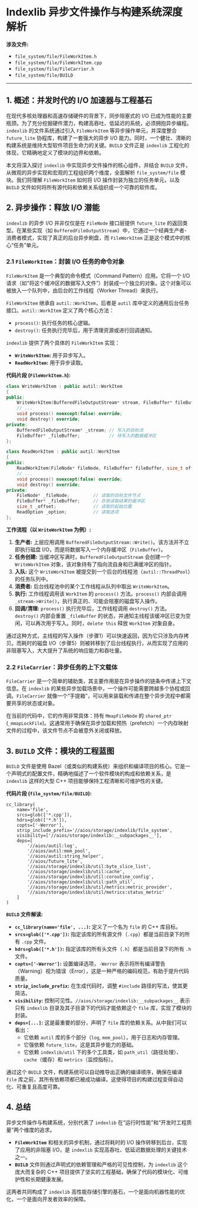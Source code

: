 
# Indexlib 异步文件操作与构建系统深度解析

**涉及文件:**
*   `file_system/file/FileWorkItem.h`
*   `file_system/file/FileWorkItem.cpp`
*   `file_system/file/FileCarrier.h`
*   `file_system/file/BUILD`

---

## 1. 概述：并发时代的 I/O 加速器与工程基石

在现代多核处理器和高速存储硬件的背景下，同步阻塞式的 I/O 已成为性能的主要瓶颈。为了充分挖掘硬件潜力，构建高吞吐、低延迟的系统，必须拥抱异步编程。`indexlib` 的文件系统通过引入 `FileWorkItem` 等异步操作单元，并深度整合 `future_lite` 协程库，构建了一套强大的异步 I/O 能力。同时，一个健壮、清晰的构建系统是维持大型软件项目生命力的关键。`BUILD` 文件正是 `indexlib` 工程化的体现，它精确地定义了模块的边界和依赖。

本文将深入探讨 `indexlib` 中实现异步文件操作的核心组件，并结合 `BUILD` 文件，从微观的异步实现和宏观的工程组织两个维度，全面解析 `file_system/file` 模块。我们将理解 `FileWorkItem` 如何将 I/O 操作封装为独立的任务单元，以及 `BUILD` 文件如何将所有源代码和依赖关系组织成一个可靠的软件库。

## 2. 异步操作：释放 I/O 潜能

`indexlib` 的异步 I/O 并非仅仅是在 `FileNode` 接口层提供 `future_lite` 的返回类型。在某些实现（如 `BufferedFileOutputStream`）中，它通过一个经典生产者-消费者模式，实现了真正的后台异步刷盘，而 `FileWorkItem` 正是这个模式中的核心“任务”单元。

### 2.1 `FileWorkItem`：封装 I/O 任务的命令对象

`FileWorkItem` 是一个典型的命令模式（Command Pattern）应用。它将一个 I/O 请求（如“将这个缓冲区的数据写入文件”）封装成一个独立的对象。这个对象可以被放入一个队列中，由后台的工作线程（Worker Thread）来执行。

`FileWorkItem` 继承自 `autil::WorkItem`，后者是 `autil` 库中定义的通用后台任务接口。`autil::WorkItem` 定义了两个核心方法：

*   `process()`: 执行任务的核心逻辑。
*   `destroy()`: 任务执行完毕后，用于清理资源或进行回调通知。

`indexlib` 提供了两个具体的 `FileWorkItem` 实现：

*   **`WriteWorkItem`:** 用于异步写入。
*   **`ReadWorkItem`:** 用于异步读取。

**代码片段 (`FileWorkItem.h`):**
```cpp
class WriteWorkItem : public autil::WorkItem
{
public:
    WriteWorkItem(BufferedFileOutputStream* stream, FileBuffer* fileBuffer);
    // ...
    void process() noexcept(false) override;
    void destroy() override;
private:
    BufferedFileOutputStream* _stream; // 写入的目标流
    FileBuffer* _fileBuffer;           // 待写入的数据缓冲区
};

class ReadWorkItem : public autil::WorkItem
{
public:
    ReadWorkItem(FileNode* fileNode, FileBuffer* fileBuffer, size_t offset, ReadOption option);
    // ...
    void process() noexcept(false) override;
    void destroy() override;
private:
    FileNode* _fileNode;         // 读取的目标文件节点
    FileBuffer* _fileBuffer;     // 存放读取结果的缓冲区
    size_t _offset;              // 读取的起始位置
    ReadOption _option;          // 读取选项
};
```

**工作流程（以 `WriteWorkItem` 为例）:**

1.  **生产者:** 上层应用调用 `BufferedFileOutputStream::Write()`。该方法并不立即执行磁盘 I/O，而是将数据写入一个内存缓冲区（`FileBuffer`）。
2.  **任务创建:** 当缓冲区写满时，`BufferedFileOutputStream` 会创建一个 `WriteWorkItem` 对象，该对象持有了指向流自身和已满缓冲区的指针。
3.  **入队:** 这个 `WriteWorkItem` 被提交到一个后台的线程池（`autil::ThreadPool`）的任务队列中。
4.  **消费者:** 后台线程池中的某个工作线程从队列中取出 `WriteWorkItem`。
5.  **执行:** 工作线程调用该 `WorkItem` 的 `process()` 方法。`process()` 内部会调用 `_stream->Write()`，执行真正的、可能会阻塞的磁盘写入操作。
6.  **回调/清理:** `process()` 执行完毕后，工作线程调用 `destroy()` 方法。`destroy()` 内部会重置 `_fileBuffer` 的状态，并通知主线程该缓冲区已变为空闲，可以再次用于写入。同时，`delete this` 释放 `WorkItem` 对象自身。

通过这种方式，主线程的写入操作（步骤1）可以快速返回，因为它只涉及内存拷贝。而耗时的磁盘 I/O（步骤5）则被转移到了后台线程执行，从而实现了应用的非阻塞写入，大大提升了系统的响应能力和吞吐量。

### 2.2 `FileCarrier`：异步任务的上下文载体

`FileCarrier` 是一个简单的辅助类，其主要作用是在异步操作的链条中传递上下文信息。在 `indexlib` 的某些异步加载场景中，一个操作可能需要跨越多个协程或回调。`FileCarrier` 就像一个“手提箱”，可以用来装载和传递在整个异步流程中都需要共享的状态或对象。

在当前的代码中，它的作用非常具体：持有 `MmapFileNode` 的 `shared_ptr` (`_mmapLockFile`)。这通常用于确保在异步加载和预热（prefetch）一个内存映射文件的过程中，该文件节点不会被意外关闭或释放。

## 3. `BUILD` 文件：模块的工程蓝图

`BUILD` 文件是使用 Bazel（或类似的构建系统）来组织和编译项目的核心。它是一个声明式的配置文件，精确地描述了一个软件模块的构成和依赖关系，是 `indexlib` 这样的大型 C++ 项目能够保持工程清晰和可维护性的关键。

**代码片段 (`file_system/file/BUILD`):**
```build
cc_library(
    name='file',
    srcs=glob(['*.cpp']),
    hdrs=glob(['*.h']),
    copts=['-Werror'],
    strip_include_prefix='//aios/storage/indexlib/file_system',
    visibility=['//aios/storage/indexlib:__subpackages__'],
    deps=[
        '//aios/autil:log',
        '//aios/autil:mem_pool',
        '//aios/autil:string_helper',
        '//aios/future_lite',
        '//aios/storage/indexlib/util:byte_slice_list',
        '//aios/storage/indexlib/util:cache',
        '//aios/storage/indexlib/util:coroutine_config',
        '//aios/storage/indexlib/util:path_util',
        '//aios/storage/indexlib/util/metrics:metric_provider',
        '//aios/storage/indexlib/util/metrics:status_metric'
    ]
)
```

**`BUILD` 文件解读:**

*   **`cc_library(name='file', ...)`:** 定义了一个名为 `file` 的 C++ 库目标。
*   **`srcs=glob(['*.cpp'])`:** 指定该库的所有源文件（`.cpp`）都是当前目录下的所有 `.cpp` 文件。
*   **`hdrs=glob(['*.h'])`:** 指定该库的所有头文件（`.h`）都是当前目录下的所有 `.h` 文件。
*   **`copts=['-Werror']`:** 设置编译选项，`-Werror` 表示将所有编译警告（Warning）视为错误（Error），这是一种严格的编码规范，有助于提升代码质量。
*   **`strip_include_prefix`:** 在生成代码时，调整 `#include` 路径的写法，使其更简洁。
*   **`visibility`:** 控制可见性。`//aios/storage/indexlib:__subpackages__` 表示只有 `indexlib` 目录及其子目录下的代码才能依赖这个 `file` 库，实现了模块的封装。
*   **`deps=[...]`:** 这是最重要的部分，声明了 `file` 库的依赖关系。从中我们可以看出：
    *   它依赖 `autil` 库的多个部分（`log`, `mem_pool`），用于日志和内存管理。
    *   它强依赖 `future_lite`，这是其异步能力的基础。
    *   它依赖 `indexlib/util` 下的多个工具类，如 `path_util`（路径处理）、`cache`（缓存）和 `metrics`（监控指标）。

通过这个 `BUILD` 文件，构建系统可以自动推导出正确的编译顺序，确保在编译 `file` 库之前，其所有依赖项都已被成功编译。这使得项目的构建过程变得自动化、可重复且高度可靠。

## 4. 总结

异步文件操作与构建系统，分别代表了 `indexlib` 在“运行时性能”和“开发时工程质量”两个维度的追求。

*   **`FileWorkItem`** 和相关的异步机制，通过将耗时的 I/O 操作转移到后台，实现了应用的非阻塞 I/O，是 `indexlib` 实现高吞吐、低延迟数据处理的关键技术之一。
*   **`BUILD`** 文件则通过声明式的依赖管理和严格的可见性控制，为 `indexlib` 这个庞大而复杂的 C++ 项目提供了坚实的工程基础，确保了代码的模块化、可维护性和长期健康发展。

这两者共同构成了 `indexlib` 高性能存储引擎的基石，一个是面向机器性能的优化，一个是面向开发者效率的保障。
